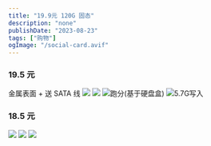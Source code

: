 ```yaml
---
title: "19.9元 120G 固态"
description: "none"
publishDate: "2023-08-23"
tags: ["购物"]
ogImage: "/social-card.avif"
---
```


<!-- more --> 

### 19.5 元
金属表面 + 送 SATA 线
![](https://i.730307.xyz/202407201946183.avif)
![](https://i.730307.xyz/202407201946086.avif)
![跑分(基于硬盘盒)](https://i.730307.xyz/202407201947983.avif)
![5.7G写入](https://i.730307.xyz/202407201948724.avif)

### 18.5 元
![](https://i.730307.xyz/202407201949445.avif)
![](https://i.730307.xyz/202407201949475.avif)
![](https://i.730307.xyz/202407201950091.avif)